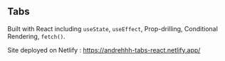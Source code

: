 ## Tabs

Built with React including `useState`, `useEffect`, Prop-drilling, Conditional Rendering, `fetch()`.

Site deployed on Netlify : https://andrehhh-tabs-react.netlify.app/